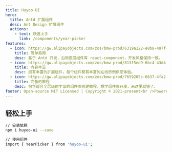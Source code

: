 ```yaml
---
title: Huyoo UI
hero:
  title: Antd 扩展组件
  desc: Ant Design 扩展组件
  actions:
    - text: 快速上手
      link: /components/year-picker
features:
  - icon: https://gw.alipayobjects.com/zos/bmw-prod/6319a122-e8b8-497f-9b45-37cfbe77edaa/k7htfx7t_w144_h144.png
    title: 简单易用
    desc: 基于 Antd 开发，沿用底层组件库 react-component，开发风格保持一致。
  - icon: https://gw.alipayobjects.com/zos/bmw-prod/813f5ed9-6bc4-43d4-9f74-ec81ecf35733/k7htg6n4_w144_h144.png
    title: 内容丰富
    desc: 拥有丰富的扩展组件，每个组件都有丰富的在线示例供您体验。
  - icon: https://gw.alipayobjects.com/zos/bmw-prod/7659205c-6637-4fa2-8529-d32e5818304b/k7htflfb_w144_h144.png
    title: 完备的教程
    desc: 包含适合全层级的丰富的组件库搭建教程，想学组件库开发，来这里就够了。
footer: Open-source MIT Licensed | Copyright © 2021-present<br />Powered by [dumi](https://d.umijs.org)
---
```


## 轻松上手

```bash
// 安装依赖
npm i huyoo-ui --save

// 使用组件
import { YearPicker } from 'huyoo-ui';
```
